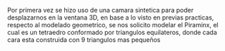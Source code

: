 Por primera vez se hizo uso de una camara sintetica para poder desplazarnos en la ventana 3D, en base a lo visto en previas practicas, respecto al modelado geometrico, 
se nos solicito modelar el Piraminx, el cual es un tetraedro conformado por triangulos equilateros, donde cada cara esta construida con 9 triangulos mas pequeños

